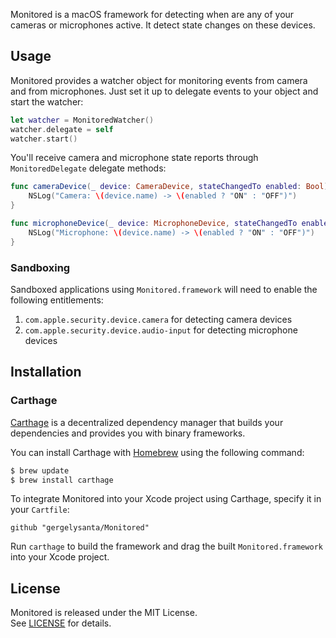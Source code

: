 Monitored is a macOS framework for detecting when are any of your cameras or microphones active. It detect state changes on these devices.

## Usage

Monitored provides a watcher object for monitoring events from camera and from microphones. Just set it up to delegate events to your object and start the watcher:

```swift
let watcher = MonitoredWatcher() 
watcher.delegate = self
watcher.start()
```

You'll receive camera and microphone state reports through `MonitoredDelegate` delegate methods:

```swift
func cameraDevice(_ device: CameraDevice, stateChangedTo enabled: Bool) {
    NSLog("Camera: \(device.name) -> \(enabled ? "ON" : "OFF")")
}

func microphoneDevice(_ device: MicrophoneDevice, stateChangedTo enabled: Bool) {
    NSLog("Microphone: \(device.name) -> \(enabled ? "ON" : "OFF")")
}
```

### Sandboxing

Sandboxed applications using `Monitored.framework` will need to enable the following entitlements:

1. `com.apple.security.device.camera` for detecting camera devices
2. `com.apple.security.device.audio-input` for detecting microphone devices 

## Installation

### Carthage

[Carthage](https://github.com/Carthage/Carthage) is a decentralized dependency manager that builds your dependencies and provides you with binary frameworks.

You can install Carthage with [Homebrew](http://brew.sh/) using the following command:

```bash
$ brew update
$ brew install carthage
```

To integrate Monitored into your Xcode project using Carthage, specify it in your `Cartfile`:

```ogdl
github "gergelysanta/Monitored"
```

Run `carthage` to build the framework and drag the built `Monitored.framework` into your Xcode project.

## License

Monitored is released under the MIT License.  
See [LICENSE](https://github.com/gergelysanta/Monitored/blob/master/LICENSE) for details.

